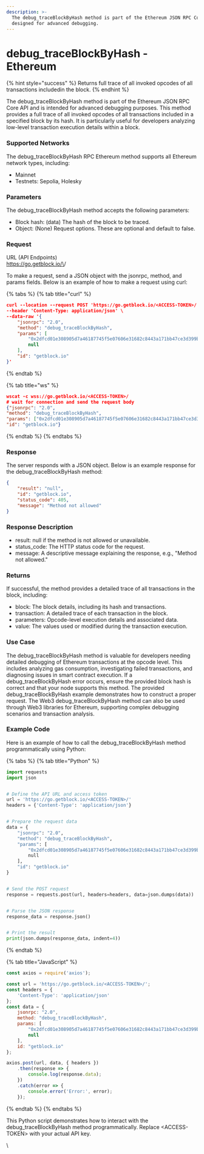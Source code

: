 ```yaml
---
description: >-
  The debug_traceBlockByHash method is part of the Ethereum JSON RPC Core API,
  designed for advanced debugging.
---
```


# debug\_traceBlockByHash - Ethereum

{% hint style="success" %}
Returns full trace of all invoked opcodes of all transactions includedin the block.
{% endhint %}

The debug\_traceBlockByHash method is part of the Ethereum JSON RPC Core API and is intended for advanced debugging purposes. This method provides a full trace of all invoked opcodes of all transactions included in a specified block by its hash. It is particularly useful for developers analyzing low-level transaction execution details within a block.

### Supported Networks

The debug\_traceBlockByHash RPC Ethereum method supports all Ethereum network types, including:

* Mainnet
* Testnets: Sepolia, Holesky

### Parameters

The debug\_traceBlockByHash method accepts the following parameters:

* Block hash: (data) The hash of the block to be traced.
* Object: (None) Request options. These are optional and default to false.

### Request

URL (API Endpoints)\
https://go.getblock.io/\<ACCESS-TOKEN>/

To make a request, send a JSON object with the jsonrpc, method, and params fields. Below is an example of how to make a request using curl:

{% tabs %}
{% tab title="curl" %}
```json
curl --location --request POST 'https://go.getblock.io/<ACCESS-TOKEN>/' \
--header 'Content-Type: application/json' \
--data-raw '{
    "jsonrpc": "2.0",
    "method": "debug_traceBlockByHash",
    "params": [
        "0x2dfcd01e308905d7a46187745f5e07606e31682c8443a171bb47ce3d399b5049",
        null
    ],
    "id": "getblock.io"
}'
```
{% endtab %}

{% tab title="ws" %}
```json
wscat -c wss://go.getblock.io/<ACCESS-TOKEN>/
# wait for connection and send the request body 
{"jsonrpc": "2.0",
"method": "debug_traceBlockByHash",
"params": ["0x2dfcd01e308905d7a46187745f5e07606e31682c8443a171bb47ce3d399b5049", null],
"id": "getblock.io"}
```
{% endtab %}
{% endtabs %}

### Response

The server responds with a JSON object. Below is an example response for the debug\_traceBlockByHash method:

```json
{
    "result": "null",
    "id": "getblock.io",
    "status_code": 405,
    "message": "Method not allowed"
}
```

### Response Description

* result: null if the method is not allowed or unavailable.
* status\_code: The HTTP status code for the request.
* message: A descriptive message explaining the response, e.g., "Method not allowed."

### Returns

If successful, the method provides a detailed trace of all transactions in the block, including:

* block: The block details, including its hash and transactions.
* transaction: A detailed trace of each transaction in the block.
* parameters: Opcode-level execution details and associated data.
* value: The values used or modified during the transaction execution.

### Use Case

The debug\_traceBlockByHash method is valuable for developers needing detailed debugging of Ethereum transactions at the opcode level. This includes analyzing gas consumption, investigating failed transactions, and diagnosing issues in smart contract execution. If a debug\_traceBlockByHash error occurs, ensure the provided block hash is correct and that your node supports this method. The provided debug\_traceBlockByHash example demonstrates how to construct a proper request. The Web3 debug\_traceBlockByHash method can also be used through Web3 libraries for Ethereum, supporting complex debugging scenarios and transaction analysis.

### Example Code

Here is an example of how to call the debug\_traceBlockByHash method programmatically using Python:

{% tabs %}
{% tab title="Python" %}
```python
import requests
import json


# Define the API URL and access token
url = 'https://go.getblock.io/<ACCESS-TOKEN>/'
headers = {'Content-Type': 'application/json'}


# Prepare the request data
data = {
    "jsonrpc": "2.0",
    "method": "debug_traceBlockByHash",
    "params": [
        "0x2dfcd01e308905d7a46187745f5e07606e31682c8443a171bb47ce3d399b5049",
        null
    ],
    "id": "getblock.io"
}


# Send the POST request
response = requests.post(url, headers=headers, data=json.dumps(data))


# Parse the JSON response
response_data = response.json()


# Print the result
print(json.dumps(response_data, indent=4))
```
{% endtab %}

{% tab title="JavaScript" %}
```javascript
const axios = require('axios');

const url = 'https://go.getblock.io/<ACCESS-TOKEN>/';
const headers = {
    'Content-Type': 'application/json'
};
const data = {
    jsonrpc: "2.0",
    method: "debug_traceBlockByHash",
    params: [
        "0x2dfcd01e308905d7a46187745f5e07606e31682c8443a171bb47ce3d399b5049",
        null
    ],
    id: "getblock.io"
};

axios.post(url, data, { headers })
    .then(response => {
        console.log(response.data);
    })
    .catch(error => {
        console.error('Error:', error);
    });

```
{% endtab %}
{% endtabs %}

This Python script demonstrates how to interact with the debug\_traceBlockByHash method programmatically. Replace \<ACCESS-TOKEN> with your actual API key.

\\
